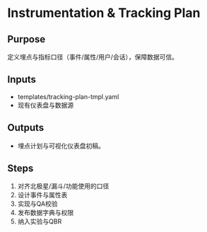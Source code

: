 # Instrumentation & Tracking Plan

## Purpose

定义埋点与指标口径（事件/属性/用户/会话），保障数据可信。

## Inputs

- templates/tracking-plan-tmpl.yaml
- 现有仪表盘与数据源

## Outputs

- 埋点计划与可视化仪表盘初稿。

## Steps

1. 对齐北极星/漏斗/功能使用的口径
2. 设计事件与属性表
3. 实现与QA校验
4. 发布数据字典与权限
5. 纳入实验与QBR
